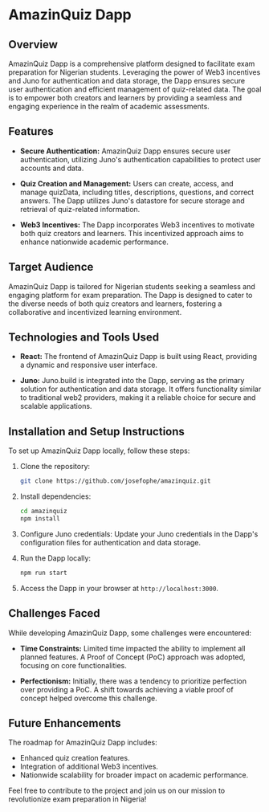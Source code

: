# AmazinQuiz Dapp

## Overview

AmazinQuiz Dapp is a comprehensive platform designed to facilitate exam preparation for Nigerian students. Leveraging the power of Web3 incentives and Juno for authentication and data storage, the Dapp ensures secure user authentication and efficient management of quiz-related data. The goal is to empower both creators and learners by providing a seamless and engaging experience in the realm of academic assessments.

## Features

- **Secure Authentication:** AmazinQuiz Dapp ensures secure user authentication, utilizing Juno's authentication capabilities to protect user accounts and data.

- **Quiz Creation and Management:** Users can create, access, and manage quizData, including titles, descriptions, questions, and correct answers. The Dapp utilizes Juno's datastore for secure storage and retrieval of quiz-related information.

- **Web3 Incentives:** The Dapp incorporates Web3 incentives to motivate both quiz creators and learners. This incentivized approach aims to enhance nationwide academic performance.

## Target Audience

AmazinQuiz Dapp is tailored for Nigerian students seeking a seamless and engaging platform for exam preparation. The Dapp is designed to cater to the diverse needs of both quiz creators and learners, fostering a collaborative and incentivized learning environment.

## Technologies and Tools Used

- **React:** The frontend of AmazinQuiz Dapp is built using React, providing a dynamic and responsive user interface.

- **Juno:** Juno.build is integrated into the Dapp, serving as the primary solution for authentication and data storage. It offers functionality similar to traditional web2 providers, making it a reliable choice for secure and scalable applications.

## Installation and Setup Instructions

To set up AmazinQuiz Dapp locally, follow these steps:

1. Clone the repository:
   ```bash
   git clone https://github.com/josefophe/amazinquiz.git
   ```

2. Install dependencies:
   ```bash
   cd amazinquiz
   npm install
   ```

3. Configure Juno credentials:
   Update your Juno credentials in the Dapp's configuration files for authentication and data storage.

4. Run the Dapp locally:
   ```bash
   npm run start
   ```

5. Access the Dapp in your browser at `http://localhost:3000`.

## Challenges Faced

While developing AmazinQuiz Dapp, some challenges were encountered:

- **Time Constraints:** Limited time impacted the ability to implement all planned features. A Proof of Concept (PoC) approach was adopted, focusing on core functionalities.

- **Perfectionism:** Initially, there was a tendency to prioritize perfection over providing a PoC. A shift towards achieving a viable proof of concept helped overcome this challenge.

## Future Enhancements

The roadmap for AmazinQuiz Dapp includes:

- Enhanced quiz creation features.
- Integration of additional Web3 incentives.
- Nationwide scalability for broader impact on academic performance.

Feel free to contribute to the project and join us on our mission to revolutionize exam preparation in Nigeria!
